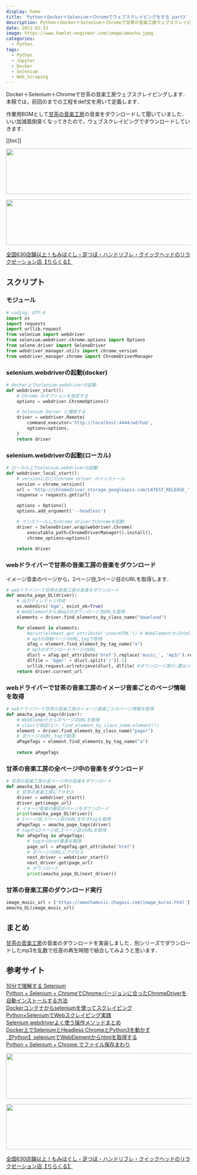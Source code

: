 ```yaml
---
display: home
title: 'Python＋Docker＋Selenium＋Chromeでウェブスクレイピングをする part3'
description: Python＋Docker＋Selenium＋Chromeで甘茶の音楽工房ウェブスクレイピングします．本稿では，前回のまでの工程をdef文を用いて定義します．
date: 2021-02-13
image: https://www.hamlet-engineer.com/image/amacha.jpeg
categories: 
  - Python
tags:
  - Python
  - Jupyter
  - Docker
  - Selenium
  - Web_Scraping
---
```

Docker＋Selenium＋Chromeで甘茶の音楽工房ウェブスクレイピングします．本稿では，前回のまでの工程をdef文を用いて定義します．<br>
<!-- more -->

<ClientOnly>
  <CallInArticleAdsense />
</ClientOnly>

作業用BGMとして[甘茶の音楽工房](https://amachamusic.chagasi.com/image_kurai.html)の音楽をダウンロードして聞いていました．いい加減面倒臭くなってきたので，ウェブスクレイピングでダウンロードしていきます．

[[toc]]

<!-- お名前.com -->
<a href="https://px.a8.net/svt/ejp?a8mat=3HBXCY+4DRW36+50+2HM5Z5" rel="nofollow"><img border="0" width="1000" height="124" alt="" src="https://www27.a8.net/svt/bgt?aid=210508450265&wid=001&eno=01&mid=s00000000018015052000&mc=1"></a><img border="0" width="1" height="1" src="https://www10.a8.net/0.gif?a8mat=3HBXCY+4DRW36+50+2HM5Z5" alt="">

<!-- エックスサーバー株式会社 -->
<a href="https://px.a8.net/svt/ejp?a8mat=3HIN6N+3YAMCY+CO4+6BMG1" rel="nofollow"><img border="0" width="1000" height="124" alt="" src="https://www23.a8.net/svt/bgt?aid=210821855239&wid=001&eno=01&mid=s00000001642001062000&mc=1"></a><img border="0" width="1" height="1" src="https://www17.a8.net/0.gif?a8mat=3HIN6N+3YAMCY+CO4+6BMG1" alt="">

<!-- りらくる -->
<a href="https://px.a8.net/svt/ejp?a8mat=3HIN6N+7FBNEA+4AQ0+5YJRM" rel="nofollow">全国630店舗以上！もみほぐし・足つぼ・ハンドリフレ・クイックヘッドのリラクゼーション店【りらくる】</a><img border="0" width="1" height="1" src="https://www15.a8.net/0.gif?a8mat=3HIN6N+7FBNEA+4AQ0+5YJRM" alt="">

## スクリプト
### モジュール
```python
# coding: UTF-8
import os
import requests
import urllib.request
from selenium import webdriver
from selenium.webdriver.chrome.options import Options
from selene.driver import SeleneDriver
from webdriver_manager.utils import chrome_version
from webdriver_manager.chrome import ChromeDriverManager
```

### selenium.webdriverの起動(docker)
```python
# docker上でselenium.webdriverの起動
def webdriver_start():
    # Chrome のオプションを設定する
    options = webdriver.ChromeOptions()

    # Selenium Server に接続する
    driver = webdriver.Remote(
        command_executor='http://localhost:4444/wd/hub',
        options=options,
    )
    return driver
```
### selenium.webdriverの起動(ローカル)
```python
# ローカル上でselenium.webdriverの起動
def webdriver_local_start():
    # versionに応じたchrome driver のインストール
    version = chrome_version()
    url = 'http://chromedriver.storage.googleapis.com/LATEST_RELEASE_' + version
    response = requests.get(url)

    options = Options()
    options.add_argument('--headless')

    # インストールしたchrome driverでchromeを起動
    driver = SeleneDriver.wrap(webdriver.Chrome(
        executable_path=ChromeDriverManager().install(), 
        chrome_options=options))
    
    return driver
```

### webドライバーで甘茶の音楽工房の音楽をダウンロード
イメージ音楽のページから，2ページ目,3ページ目のURLを取得します．
```python
# webドライバーで甘茶の音楽工房の音楽をダウンロード
def amacha_page_DL(driver):
    # 出力ディレクトリ作成
    os.makedirs('bgm', exist_ok=True)
    # WebElementから各mp3のダウンロード先URLを取得
    elements = driver.find_elements_by_class_name("download")

    for element in elements:
        #print(element.get_attribute('innerHTML')) # WebElementからhtmlを取得
        # mp3の詳細ページのURL,tagで取得
        aTag = element.find_element_by_tag_name("a")
        # mp3のダウンロードページのURL
        dlurl = aTag.get_attribute('href').replace('music_', 'mp3/').replace('.html', '.mp3')
        dlfile = 'bgm/' + dlurl.split('/')[-1]
        urllib.request.urlretrieve(dlurl, dlfile) #ダウンロード実行:要はリンク先をダウンロード
    return driver.current_url
```

### webドライバーで甘茶の音楽工房のイメージ音楽ごとのページ情報を取得
```python
# webドライバーで甘茶の音楽工房のイメージ音楽ごとのページ情報を取得
def amacha_page_tags(driver):
    # WebElementから次ページのURLを取得
    # classで指定(1つ：find_element_by_class_name:element!!)
    element = driver.find_element_by_class_name("pager")
    # 次ページのURL,tagで取得
    aPageTags = element.find_elements_by_tag_name("a")
    
    return aPageTags
```

### 甘茶の音楽工房の全ページ中の音楽をダウンロード
```python
# 甘茶の音楽工房の全ページ中の音楽をダウンロード
def amacha_DL(image_url):
    # 甘茶の音楽工房にアクセス
    driver = webdriver_start()
    driver.get(image_url)
    # イメージ音楽の最初のページをダウンロード
    print(amacha_page_DL(driver))
    # 2ページ目,3ページ目のURLを示すtagを取得
    aPageTags = amacha_page_tags(driver)
    # tagから2ページ目,3ページ目のURLを取得
    for aPageTag in aPageTags:
        # tagからhref要素を取得
        page_url = aPageTag.get_attribute('href')
        # 次ページのURLにアクセス
        next_driver = webdriver_start()
        next_driver.get(page_url)
        # ダウンロード
        print(amacha_page_DL(next_driver))
```
### 甘茶の音楽工房のダウンロード実行
```python
image_music_url = ['https://amachamusic.chagasi.com/image_kurai.html']
amacha_DL(image_music_url)
```

## まとめ
[甘茶の音楽工房](https://amachamusic.chagasi.com/image_kurai.htm)の音楽のダウンロードを実装しました．別シリーズでダウンロードしたmp3を乱数で任意の再生時間で結合してみようと思います．


## 参考サイト
[10分で理解する Selenium](https://qiita.com/Chanmoro/items/9a3c86bb465c1cce738a)<br>
[Python + Selenium + ChromeでChromeバージョンに合ったChromeDriverを自動インストールする方法](https://qiita.com/UrTom/items/bcd4d28443826ed92921)<br>
[Dockerコンテナからseleniumを使ってスクレイピング](https://qiita.com/kei0919/items/f6f696169c92c936374c)<br>
[Python×SeleniumでWebスクレイピング実践](https://qiita.com/maroKanatani/items/e52984f37cc5474ccd98)<br>
[Selenium webdriverよく使う操作メソッドまとめ](https://qiita.com/mochio/items/dc9935ee607895420186)<br>
[Docker上でSeleniumとHeadless ChromeとPython3を動かす](https://qiita.com/sikkim/items/447b72e6ec45849058cd)<br>
[【Python】seleniumでWebElementからhtmlを取得する](https://engineeeer.com/python-selenium-webelement-get-html/)<br>
[Python + Selenium + Chrome でファイル保存まわり](https://qiita.com/memakura/items/f80d2e2c59514cfc14c9)


<!-- お名前.com -->
<a href="https://px.a8.net/svt/ejp?a8mat=3HBXCY+4DRW36+50+2HM5Z5" rel="nofollow"><img border="0" width="1000" height="124" alt="" src="https://www27.a8.net/svt/bgt?aid=210508450265&wid=001&eno=01&mid=s00000000018015052000&mc=1"></a><img border="0" width="1" height="1" src="https://www10.a8.net/0.gif?a8mat=3HBXCY+4DRW36+50+2HM5Z5" alt="">

<!-- エックスサーバー株式会社 -->
<a href="https://px.a8.net/svt/ejp?a8mat=3HIN6N+3YAMCY+CO4+6BMG1" rel="nofollow"><img border="0" width="1000" height="124" alt="" src="https://www23.a8.net/svt/bgt?aid=210821855239&wid=001&eno=01&mid=s00000001642001062000&mc=1"></a><img border="0" width="1" height="1" src="https://www17.a8.net/0.gif?a8mat=3HIN6N+3YAMCY+CO4+6BMG1" alt="">

<!-- りらくる -->
<a href="https://px.a8.net/svt/ejp?a8mat=3HIN6N+7FBNEA+4AQ0+5YJRM" rel="nofollow">全国630店舗以上！もみほぐし・足つぼ・ハンドリフレ・クイックヘッドのリラクゼーション店【りらくる】</a><img border="0" width="1" height="1" src="https://www15.a8.net/0.gif?a8mat=3HIN6N+7FBNEA+4AQ0+5YJRM" alt="">

<ClientOnly>
  <CallInArticleAdsense />
</ClientOnly>